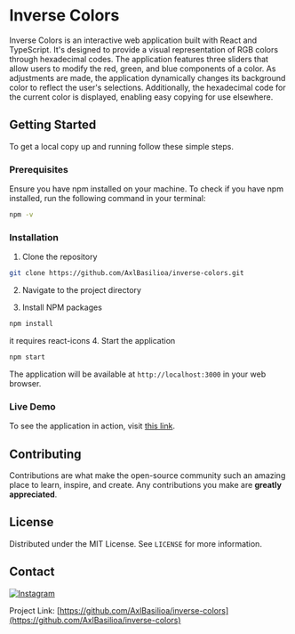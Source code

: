 # Inverse Colors

Inverse Colors is an interactive web application built with React and TypeScript. It's designed to provide a visual representation of RGB colors through hexadecimal codes. The application features three sliders that allow users to modify the red, green, and blue components of a color. As adjustments are made, the application dynamically changes its background color to reflect the user's selections. Additionally, the hexadecimal code for the current color is displayed, enabling easy copying for use elsewhere.

## Getting Started

To get a local copy up and running follow these simple steps.

### Prerequisites

Ensure you have npm installed on your machine. To check if you have npm installed, run the following command in your terminal:
```bash
npm -v
```


### Installation

1. Clone the repository
```bash
git clone https://github.com/AxlBasilioa/inverse-colors.git
```
2. Navigate to the project directory

3. Install NPM packages
```bash
npm install
```
it requires react-icons
4. Start the application
```bash
npm start
```

The application will be available at `http://localhost:3000` in your web browser.

### Live Demo

To see the application in action, visit [this link](https://css-colors.web.app).

## Contributing

Contributions are what make the open-source community such an amazing place to learn, inspire, and create. Any contributions you make are **greatly appreciated**.

## License

Distributed under the MIT License. See `LICENSE` for more information.

## Contact

[![Instagram](https://img.shields.io/badge/Instagram-%23E4405F.svg?style=for-the-badge&logo=Instagram&logoColor=white)](https://www.instagram.com/axl_basilio_/)

Project Link: [https://github.com/AxlBasilioa/inverse-colors](https://github.com/AxlBasilioa/inverse-colors)
